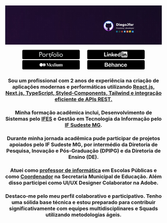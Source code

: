 <div align="center">
 
  ![](https://github.com/Diegojfsr/Diegojfsr/blob/main/Header/Capa.jpg)
  
  <a href="https://diegojfsr.myportfolio.com/" style="margin: 10px; text-decoration: none;"><img src="https://github.com/Diegojfsr/Diegojfsr/blob/main/Header/img/Portifolio2.png" height="30px" width="185px" /></a>
  <a href="https://www.linkedin.com/in/diegojfsr/" style="margin: 10px; text-decoration: none;"><img src="https://github.com/Diegojfsr/Diegojfsr/blob/main/Header/img/Linkedin2.png" height="30px" width="185px" /></a>
  <a href="https://medium.com/@diegojfsr" style="margin: 10px; text-decoration: none;"><img src="https://github.com/Diegojfsr/Diegojfsr/blob/main/Header/img/Medium2.png" height="30px" width="185px" /></a>
  <a href="https://www.behance.net/diegojfsr" style="margin: 10px; text-decoration: none;"><img src="https://github.com/Diegojfsr/Diegojfsr/blob/main/Header/img/Behance2.png" height="30px" width="185px" /></a>

 ### Sou um profissional com 2 anos de experiência na criação de aplicações modernas e performáticas utilizando [React.js, Next.js, TypeScript, Styled-Components, Tailwind e integração eficiente de APIs REST. ]()
 ### Minha formação acadêmica inclui, Desenvolvimento de Sistemas pelo [IFES](https://alegre.ifes.edu.br/) e Gestão em Tecnologia da Informação pelo [IF Sudeste MG](https://www.ifsudestemg.edu.br/muriae).
 ### Durante minha jornada acadêmica pude participar de projetos apoiados pelo IF Sudeste MG, por intermédio da Diretoria de Pesquisa, Inovação e Pós-Graduação (DPIPG) e da Diretoria de Ensino (DE).
 ### Atuei como [professor de informática]() em Escolas Públicas e como [Coordenador]() na Secretaria Municipal de Educação. Além disso participei como UI/UX Designer Colaborator na Adobe. 
 ### Destaco-me pelo meu perfil colaborativo e participativo. Tenho uma sólida base técnica e estou preparado para contribuir significativamente com equipes multidisciplinares e Squads utilizando metodologias ágeis.

</div>

